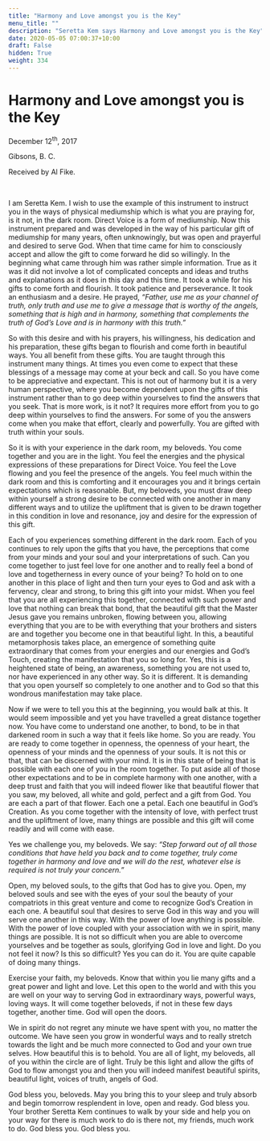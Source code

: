 ```yaml
---
title: "Harmony and Love amongst you is the Key"
menu_title: ""
description: "Seretta Kem says Harmony and Love amongst you is the Key"
date: 2020-05-05 07:00:37+10:00
draft: False
hidden: True
weight: 334
---
```

# Harmony and Love amongst you is the Key

December 12<sup>th</sup>, 2017

Gibsons, B. C.

Received by Al Fike.

 

I am Seretta Kem. I wish to use the example of this instrument to instruct you in the ways of physical mediumship which is what you are praying for, is it not, in the dark room. Direct Voice is a form of mediumship. Now this instrument prepared and was developed in the way of his particular gift of mediumship for many years, often unknowingly, but was open and prayerful and desired to serve God. When that time came for him to consciously accept and allow the gift to come forward he did so willingly. In the beginning what came through him was rather simple information. True as it was it did not involve a lot of complicated concepts and ideas and truths and explanations as it does in this day and this time. It took a while for his gifts to come forth and flourish. It took patience and perseverance. It took an enthusiasm and a desire. He prayed, *“Father, use me as your channel of truth, only truth and use me to give a message that is worthy of the angels, something that is high and in harmony, something that complements the truth of God’s Love and is in harmony with this truth.”* 

So with this desire and with his prayers, his willingness, his dedication and his preparation, these gifts began to flourish and come forth in beautiful ways. You all benefit from these gifts. You are taught through this instrument many things. At times you even come to expect that these blessings of a message may come at your beck and call. So you have come to be appreciative and expectant. This is not out of harmony but it is a very human perspective, where you become dependent upon the gifts of this instrument rather than to go deep within yourselves to find the answers that you seek. That is more work, is it not? It requires more effort from you to go deep within yourselves to find the answers. For some of you the answers come when you make that effort, clearly and powerfully. You are gifted with truth within your souls.

So it is with your experience in the dark room, my beloveds. You come together and you are in the light. You feel the energies and the physical expressions of these preparations for Direct Voice. You feel the Love flowing and you feel the presence of the angels. You feel much within the dark room and this is comforting and it encourages you and it brings certain expectations which is reasonable. But, my beloveds, you must draw deep within yourself a strong desire to be connected with one another in many different ways and to utilize the upliftment that is given to be drawn together in this condition in love and resonance, joy and desire for the expression of this gift.

Each of you experiences something different in the dark room. Each of you continues to rely upon the gifts that you have, the perceptions that come from your minds and your soul and your interpretations of such. Can you come together to just feel love for one another and to really feel a bond of love and togetherness in every ounce of your being? To hold on to one another in this place of light and then turn your eyes to God and ask with a fervency, clear and strong, to bring this gift into your midst. When you feel that you are all experiencing this together, connected with such power and love that nothing can break that bond, that the beautiful gift that the Master Jesus gave you remains unbroken, flowing between you, allowing everything that you are to be with everything that your brothers and sisters are and together you become one in that beautiful light. In this, a beautiful metamorphosis takes place, an emergence of something quite extraordinary that comes from your energies and our energies and God’s Touch, creating the manifestation that you so long for. Yes, this is a heightened state of being, an awareness, something you are not used to, nor have experienced in any other way. So it is different. It is demanding that you open yourself so completely to one another and to God so that this wondrous manifestation may take place.

Now if we were to tell you this at the beginning, you would balk at this. It would seem impossible and yet you have travelled a great distance together now. You have come to understand one another, to bond, to be in that darkened room in such a way that it feels like home. So you are ready. You are ready to come together in openness, the openness of your heart, the openness of your minds and the openness of your souls. It is not this or that, that can be discerned with your mind. It is in this state of being that is possible with each one of you in the room together. To put aside all of those other expectations and to be in complete harmony with one another, with a deep trust and faith that you will indeed flower like that beautiful flower that you saw, my beloved, all white and gold, perfect and a gift from God. You are each a part of that flower. Each one a petal. Each one beautiful in God’s Creation. As you come together with the intensity of love, with perfect trust and the upliftment of love, many things are possible and this gift will come readily and will come with ease. 

Yes we challenge you, my beloveds. We say: *“Step forward out of all those conditions that have held you back and to come together, truly come together in harmony and love and we will do the rest, whatever else is required is not truly your concern.”* 

Open, my beloved souls, to the gifts that God has to give you. Open, my beloved souls and see with the eyes of your soul the beauty of your compatriots in this great venture and come to recognize God’s Creation in each one. A beautiful soul that desires to serve God in this way and you will serve one another in this way. With the power of love anything is possible. With the power of love coupled with your association with we in spirit, many things are possible. It is not so difficult when you are able to overcome yourselves and be together as souls, glorifying God in love and light. Do you not feel it now? Is this so difficult? Yes you can do it. You are quite capable of doing many things. 

Exercise your faith, my beloveds. Know that within you lie many gifts and a great power and light and love. Let this open to the world and with this you are well on your way to serving God in extraordinary ways, powerful ways, loving ways. It will come together beloveds, if not in these few days together, another time. God will open the doors. 

We in spirit do not regret any minute we have spent with you, no matter the outcome. We have seen you grow in wonderful ways and to really stretch towards the light and be much more connected to God and your own true selves. How beautiful this is to behold. You are all of light, my beloveds, all of you within the circle are of light. Truly be this light and allow the gifts of God to flow amongst you and then you will indeed manifest beautiful spirits, beautiful light, voices of truth, angels of God. 

God bless you, beloveds. May you bring this to your sleep and truly absorb and begin tomorrow resplendent in love, open and ready. God bless you. Your brother Seretta Kem continues to walk by your side and help you on your way for there is much work to do is there not, my friends, much work to do. God bless you. God bless you.
